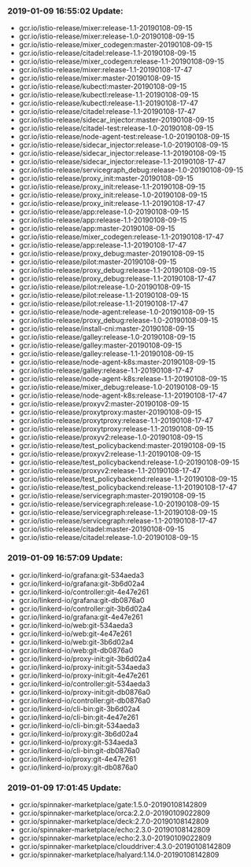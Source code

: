### 2019-01-09 16:55:02 Update:

- gcr.io/istio-release/mixer:release-1.1-20190108-09-15
- gcr.io/istio-release/mixer:release-1.0-20190108-09-15
- gcr.io/istio-release/mixer_codegen:master-20190108-09-15
- gcr.io/istio-release/citadel:release-1.1-20190108-09-15
- gcr.io/istio-release/mixer_codegen:release-1.1-20190108-09-15
- gcr.io/istio-release/mixer:release-1.1-20190108-17-47
- gcr.io/istio-release/mixer:master-20190108-09-15
- gcr.io/istio-release/kubectl:master-20190108-09-15
- gcr.io/istio-release/kubectl:release-1.1-20190108-09-15
- gcr.io/istio-release/kubectl:release-1.1-20190108-17-47
- gcr.io/istio-release/citadel:release-1.1-20190108-17-47
- gcr.io/istio-release/sidecar_injector:master-20190108-09-15
- gcr.io/istio-release/citadel-test:release-1.0-20190108-09-15
- gcr.io/istio-release/node-agent-test:release-1.0-20190108-09-15
- gcr.io/istio-release/sidecar_injector:release-1.0-20190108-09-15
- gcr.io/istio-release/sidecar_injector:release-1.1-20190108-09-15
- gcr.io/istio-release/sidecar_injector:release-1.1-20190108-17-47
- gcr.io/istio-release/servicegraph_debug:release-1.0-20190108-09-15
- gcr.io/istio-release/proxy_init:master-20190108-09-15
- gcr.io/istio-release/proxy_init:release-1.1-20190108-09-15
- gcr.io/istio-release/proxy_init:release-1.0-20190108-09-15
- gcr.io/istio-release/proxy_init:release-1.1-20190108-17-47
- gcr.io/istio-release/app:release-1.0-20190108-09-15
- gcr.io/istio-release/app:release-1.1-20190108-09-15
- gcr.io/istio-release/app:master-20190108-09-15
- gcr.io/istio-release/mixer_codegen:release-1.1-20190108-17-47
- gcr.io/istio-release/app:release-1.1-20190108-17-47
- gcr.io/istio-release/proxy_debug:master-20190108-09-15
- gcr.io/istio-release/pilot:master-20190108-09-15
- gcr.io/istio-release/proxy_debug:release-1.1-20190108-09-15
- gcr.io/istio-release/proxy_debug:release-1.1-20190108-17-47
- gcr.io/istio-release/pilot:release-1.0-20190108-09-15
- gcr.io/istio-release/pilot:release-1.1-20190108-09-15
- gcr.io/istio-release/pilot:release-1.1-20190108-17-47
- gcr.io/istio-release/node-agent:release-1.0-20190108-09-15
- gcr.io/istio-release/proxy_debug:release-1.0-20190108-09-15
- gcr.io/istio-release/install-cni:master-20190108-09-15
- gcr.io/istio-release/galley:release-1.0-20190108-09-15
- gcr.io/istio-release/galley:master-20190108-09-15
- gcr.io/istio-release/galley:release-1.1-20190108-09-15
- gcr.io/istio-release/node-agent-k8s:master-20190108-09-15
- gcr.io/istio-release/galley:release-1.1-20190108-17-47
- gcr.io/istio-release/node-agent-k8s:release-1.1-20190108-09-15
- gcr.io/istio-release/mixer_debug:release-1.0-20190108-09-15
- gcr.io/istio-release/node-agent-k8s:release-1.1-20190108-17-47
- gcr.io/istio-release/proxyv2:master-20190108-09-15
- gcr.io/istio-release/proxytproxy:master-20190108-09-15
- gcr.io/istio-release/proxytproxy:release-1.1-20190108-17-47
- gcr.io/istio-release/proxytproxy:release-1.1-20190108-09-15
- gcr.io/istio-release/proxyv2:release-1.0-20190108-09-15
- gcr.io/istio-release/test_policybackend:master-20190108-09-15
- gcr.io/istio-release/proxyv2:release-1.1-20190108-09-15
- gcr.io/istio-release/test_policybackend:release-1.0-20190108-09-15
- gcr.io/istio-release/proxyv2:release-1.1-20190108-17-47
- gcr.io/istio-release/test_policybackend:release-1.1-20190108-09-15
- gcr.io/istio-release/test_policybackend:release-1.1-20190108-17-47
- gcr.io/istio-release/servicegraph:master-20190108-09-15
- gcr.io/istio-release/servicegraph:release-1.0-20190108-09-15
- gcr.io/istio-release/servicegraph:release-1.1-20190108-09-15
- gcr.io/istio-release/servicegraph:release-1.1-20190108-17-47
- gcr.io/istio-release/citadel:master-20190108-09-15
- gcr.io/istio-release/citadel:release-1.0-20190108-09-15
### 2019-01-09 16:57:09 Update:

- gcr.io/linkerd-io/grafana:git-534aeda3
- gcr.io/linkerd-io/grafana:git-3b6d02a4
- gcr.io/linkerd-io/controller:git-4e47e261
- gcr.io/linkerd-io/grafana:git-db0876a0
- gcr.io/linkerd-io/controller:git-3b6d02a4
- gcr.io/linkerd-io/grafana:git-4e47e261
- gcr.io/linkerd-io/web:git-534aeda3
- gcr.io/linkerd-io/web:git-4e47e261
- gcr.io/linkerd-io/web:git-3b6d02a4
- gcr.io/linkerd-io/web:git-db0876a0
- gcr.io/linkerd-io/proxy-init:git-3b6d02a4
- gcr.io/linkerd-io/proxy-init:git-534aeda3
- gcr.io/linkerd-io/proxy-init:git-4e47e261
- gcr.io/linkerd-io/controller:git-534aeda3
- gcr.io/linkerd-io/proxy-init:git-db0876a0
- gcr.io/linkerd-io/controller:git-db0876a0
- gcr.io/linkerd-io/cli-bin:git-3b6d02a4
- gcr.io/linkerd-io/cli-bin:git-4e47e261
- gcr.io/linkerd-io/cli-bin:git-534aeda3
- gcr.io/linkerd-io/proxy:git-3b6d02a4
- gcr.io/linkerd-io/proxy:git-534aeda3
- gcr.io/linkerd-io/cli-bin:git-db0876a0
- gcr.io/linkerd-io/proxy:git-4e47e261
- gcr.io/linkerd-io/proxy:git-db0876a0
### 2019-01-09 17:01:45 Update:

- gcr.io/spinnaker-marketplace/gate:1.5.0-20190108142809
- gcr.io/spinnaker-marketplace/orca:2.2.0-20190109022809
- gcr.io/spinnaker-marketplace/deck:2.7.0-20190108142809
- gcr.io/spinnaker-marketplace/echo:2.3.0-20190108142809
- gcr.io/spinnaker-marketplace/echo:2.3.0-20190109022809
- gcr.io/spinnaker-marketplace/clouddriver:4.3.0-20190108142809
- gcr.io/spinnaker-marketplace/halyard:1.14.0-20190108142809
